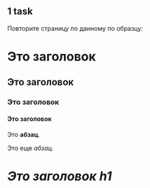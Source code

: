 ## 1 task

Повторите страницу по данному по образцу:

<h1>Это заголовок</h1>
<h2>Это заголовок</h2>
<h3>Это заголовок</h3>
<h4>Это заголовок</h4>
<p>
    Это <b>абзац</b>.
</p>
<p>
    Это еще <i>абзац</i>.
</p>
<h1><i>Это заголовок h1</i></h1>